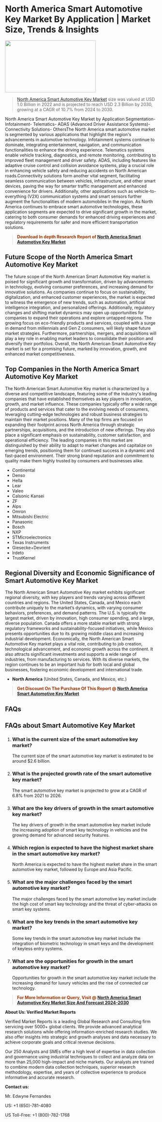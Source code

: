 <p><h1>North America Smart Automotive Key Market By Application | Market Size, Trends & Insights</h1><p><img class="aligncenter size-medium wp-image-105565" src="https://ffe5etoiles.com/wp-content/uploads/2025/01/MST7-300x171.png" alt="" width="300" height="171" /></p><blockquote><p><a href="https://www.verifiedmarketreports.com/download-sample/?rid=293856&utm_source=Github-NA&utm_medium=365" target="_blank">North America Smart Automotive Key Market</a> size was valued at USD 1.0 Billion in 2022 and is projected to reach USD 2.3 Billion by 2030, growing at a CAGR of 10.7% from 2024 to 2030.</p></blockquote>North America Smart Automotive Key Market by Application Segmentation- Infotainment- Telematics- ADAS (Advanced Driver Assistance Systems)- Connectivity Solutions- OthersThe North America smart automotive market is segmented by various applications that highlight the region's advancements in automotive technology. Infotainment systems continue to dominate, integrating entertainment, navigation, and communication functionalities to enhance the driving experience. Telematics systems enable vehicle tracking, diagnostics, and remote monitoring, contributing to improved fleet management and driver safety. ADAS, including features like adaptive cruise control and collision avoidance systems, play a crucial role in enhancing vehicle safety and reducing accidents on North American roads.Connectivity solutions form another vital segment, facilitating seamless communication between vehicles, infrastructure, and other smart devices, paving the way for smarter traffic management and enhanced convenience for drivers. Additionally, other applications such as vehicle-to-everything (V2X) communication systems and smart sensors further augment the functionalities of modern automobiles in the region. As North America continues to embrace smart automotive technologies, these application segments are expected to drive significant growth in the market, catering to both consumer demands for enhanced driving experiences and regulatory requirements for safer and more efficient transportation solutions.</p><blockquote><p><span style="color: #993300;"><strong>Download In depth Research Report of <a href="https://www.verifiedmarketreports.com/download-sample/?rid=293856&utm_source=Github-NA&utm_medium=365">North America Smart Automotive Key Market</a></strong></span></p></blockquote><h2>Future Scope of the North America Smart Automotive Key Market</h2><p>The future scope of the North American Smart Automotive Key market is poised for significant growth and transformation, driven by advancements in technology, evolving consumer preferences, and increasing demand for innovative solutions. As companies continue to focus on sustainability, digitalization, and enhanced customer experiences, the market is expected to witness the emergence of new trends, such as automation, artificial intelligence integration, and personalized offerings. Additionally, regulatory changes and shifting market dynamics may open up opportunities for companies to expand their operations and explore untapped regions. The growing focus on eco-friendly products and services, coupled with a surge in demand from millennials and Gen Z consumers, will likely shape future market strategies. Furthermore, partnerships, mergers, and acquisitions will play a key role in enabling market leaders to consolidate their position and diversify their portfolios. Overall, the North American Smart Automotive Key market is set for a promising future, marked by innovation, growth, and enhanced market competitiveness.</p><h2>Top Companies in the North America Smart Automotive Key Market</h2><p>The North American Smart Automotive Key market is characterized by a diverse and competitive landscape, featuring some of the industry's leading companies that have established themselves as key players in innovation, growth, and market influence. These companies typically offer a wide range of products and services that cater to the evolving needs of consumers, leveraging cutting-edge technologies and robust business strategies to maintain their market positions. Many of the top firms are focused on expanding their footprint across North America through strategic partnerships, acquisitions, and the introduction of new offerings. They also place a significant emphasis on sustainability, customer satisfaction, and operational efficiency. The leading companies in this market are distinguished by their ability to adapt to market changes and capitalize on emerging trends, positioning them for continued success in a dynamic and fast-paced environment. Their strong brand reputation and commitment to quality make them highly trusted by consumers and businesses alike.</p><p><ul><li>Continental </li><li> Denso </li><li> Hella </li><li> Lear </li><li> Valeo </li><li> Calsonic Kansei </li><li> ZF </li><li> Alps </li><li> Omron </li><li> Mitsubishi Electric </li><li> Panasonic </li><li> Bosch </li><li> NXP </li><li> STMicroelectronics </li><li> Texas Instruments </li><li> Giesecke+Devrient </li><li> Irdeto </li><li> TrustKernel</li></ul></p><h2>Regional Diversity and Economic Significance of Smart Automotive Key Market</h2><p>The North American Smart Automotive Key market exhibits significant regional diversity, with key players and trends varying across different countries and regions. The United States, Canada, and Mexico each contribute uniquely to the market’s dynamics, with varying consumer behaviors, preferences, and demand patterns. The U.S. is typically the largest market, driven by innovation, high consumer spending, and a large, diverse population. Canada offers a more stable market with strong regulatory frameworks and sustainability-focused initiatives, while Mexico presents opportunities due to its growing middle class and increasing industrial development. Economically, the North American Smart Automotive Key market plays a vital role, contributing to job creation, technological advancement, and economic growth across the continent. It also attracts significant investments and supports a wide range of industries, from manufacturing to services. With its diverse markets, the region continues to be an important hub for both local and global businesses, fostering economic development and international trade.</p><ul> <li><strong>North America</strong> (United States, Canada, and Mexico, etc.)</li></ul><blockquote><p><span style="color: #993300;"><strong>Get Discount On The Purchase Of This Report @ <a href="https://www.verifiedmarketreports.com/ask-for-discount/?rid=293856&utm_source=Github-NA&utm_medium=365">North America Smart Automotive Key Market</a></strong></span></p></blockquote><h2>FAQs</h2><p><h2>FAQs about Smart Automotive Key Market</h2><ol> <li> <h3>What is the current size of the smart automotive key market?</div><div></h3> <p>The current size of the smart automotive key market is estimated to be around $2.6 billion.</p> </li> <li> <h3>What is the projected growth rate of the smart automotive key market?</div><div></h3> <p>The smart automotive key market is projected to grow at a CAGR of 6.8% from 2021 to 2026.</p> </li> <li> <h3>What are the key drivers of growth in the smart automotive key market?</div><div></h3> <p>The key drivers of growth in the smart automotive key market include the increasing adoption of smart key technology in vehicles and the growing demand for advanced security features.</p> </li> <li> <h3>Which region is expected to have the highest market share in the smart automotive key market?</div><div></h3> <p>North America is expected to have the highest market share in the smart automotive key market, followed by Europe and Asia Pacific.</p> </li> <li> <h3>What are the major challenges faced by the smart automotive key market?</div><div></h3> <p>The major challenges faced by the smart automotive key market include the high cost of smart key technology and the threat of cyber-attacks on smart key systems.</p> </li> <li> <h3>What are the key trends in the smart automotive key market?</div><div></h3> <p>Some key trends in the smart automotive key market include the integration of biometric technology in smart keys and the development of keyless entry systems.</p> </li> <li> <h3>What are the opportunities for growth in the smart automotive key market?</div><div></h3> <p>Opportunities for growth in the smart automotive key market include the increasing demand for luxury vehicles and the rise of connected car technology.</p> </li></ol></body></html></p><blockquote><p><span style="color: #993300;"><strong>For More Information or Query, Visit @ <a href="https://www.verifiedmarketreports.com/product/smart-automotive-key-market/">North America Smart Automotive Key Market Size And Forecast 2024-2030</a></strong></span></p></blockquote><p><strong>About Us: Verified Market Reports</strong></p><p>Verified Market Reports is a leading Global Research and Consulting firm servicing over 5000+ global clients. We provide advanced analytical research solutions while offering information-enriched research studies. We also offer insights into strategic and growth analyses and data necessary to achieve corporate goals and critical revenue decisions.</p><p>Our 250 Analysts and SMEs offer a high level of expertise in data collection and governance using industrial techniques to collect and analyze data on more than 25,000 high-impact and niche markets. Our analysts are trained to combine modern data collection techniques, superior research methodology, expertise, and years of collective experience to produce informative and accurate research.</p><p><strong>Contact us:</strong></p><p>Mr. Edwyne Fernandes</p><p>US: +1 (650)-781-4080</p><p>US Toll-Free: +1 (800)-782-1768</p>
